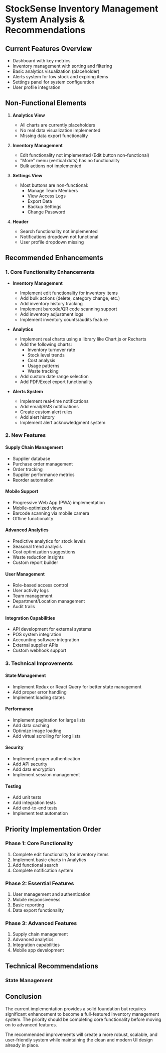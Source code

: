 # StockSense Inventory Management System Analysis & Recommendations

## Current Features Overview
- Dashboard with key metrics
- Inventory management with sorting and filtering
- Basic analytics visualization (placeholder)
- Alerts system for low stock and expiring items
- Settings panel for system configuration
- User profile integration

## Non-Functional Elements
1. **Analytics View**
   - All charts are currently placeholders
   - No real data visualization implemented
   - Missing data export functionality

2. **Inventory Management**
   - Edit functionality not implemented (Edit button non-functional)
   - "More" menu (vertical dots) has no functionality
   - Bulk actions not implemented

3. **Settings View**
   - Most buttons are non-functional:
     - Manage Team Members
     - View Access Logs
     - Export Data
     - Backup Settings
     - Change Password

4. **Header**
   - Search functionality not implemented
   - Notifications dropdown not functional
   - User profile dropdown missing

## Recommended Enhancements

### 1. Core Functionality Enhancements
- **Inventory Management**
  - Implement edit functionality for inventory items
  - Add bulk actions (delete, category change, etc.)
  - Add inventory history tracking
  - Implement barcode/QR code scanning support
  - Add inventory adjustment logs
  - Implement inventory counts/audits feature

- **Analytics**
  - Implement real charts using a library like Chart.js or Recharts
  - Add the following charts:
    - Inventory turnover rate
    - Stock level trends
    - Cost analysis
    - Usage patterns
    - Waste tracking
  - Add custom date range selection
  - Add PDF/Excel export functionality

- **Alerts System**
  - Implement real-time notifications
  - Add email/SMS notifications
  - Create custom alert rules
  - Add alert history
  - Implement alert acknowledgment system

### 2. New Features

#### Supply Chain Management
- Supplier database
- Purchase order management
- Order tracking
- Supplier performance metrics
- Reorder automation

#### Mobile Support
- Progressive Web App (PWA) implementation
- Mobile-optimized views
- Barcode scanning via mobile camera
- Offline functionality

#### Advanced Analytics
- Predictive analytics for stock levels
- Seasonal trend analysis
- Cost optimization suggestions
- Waste reduction insights
- Custom report builder

#### User Management
- Role-based access control
- User activity logs
- Team management
- Department/Location management
- Audit trails

#### Integration Capabilities
- API development for external systems
- POS system integration
- Accounting software integration
- External supplier APIs
- Custom webhook support

### 3. Technical Improvements

#### State Management
- Implement Redux or React Query for better state management
- Add proper error handling
- Implement loading states

#### Performance
- Implement pagination for large lists
- Add data caching
- Optimize image loading
- Add virtual scrolling for long lists

#### Security
- Implement proper authentication
- Add API security
- Add data encryption
- Implement session management

#### Testing
- Add unit tests
- Add integration tests
- Add end-to-end tests
- Implement test automation

## Priority Implementation Order

### Phase 1: Core Functionality
1. Complete edit functionality for inventory items
2. Implement basic charts in Analytics
3. Add functional search
4. Complete notification system

### Phase 2: Essential Features
1. User management and authentication
2. Mobile responsiveness
3. Basic reporting
4. Data export functionality

### Phase 3: Advanced Features
1. Supply chain management
2. Advanced analytics
3. Integration capabilities
4. Mobile app development

## Technical Recommendations

### State Management 

## Conclusion
The current implementation provides a solid foundation but requires significant enhancement to become a full-featured inventory management system. The priority should be completing core functionality before moving on to advanced features.

The recommended improvements will create a more robust, scalable, and user-friendly system while maintaining the clean and modern UI design already in place.